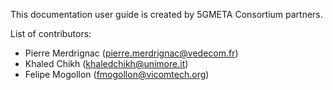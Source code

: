 This documentation user guide is created by 5GMETA Consortium partners.

List of contributors:

* Pierre Merdrignac ([pierre.merdrignac@vedecom.fr](mailto:pierre.merdrignac@vedecom.fr))
* Khaled Chikh ([khaledchikh@unimore.it](mailto:khaledchikh@unimore.it))
* Felipe Mogollon ([fmogollon@vicomtech.org](mailto:fmogollon@vicomtech.org))
